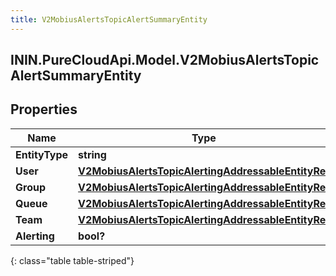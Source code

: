 ```yaml
---
title: V2MobiusAlertsTopicAlertSummaryEntity
---
```

## ININ.PureCloudApi.Model.V2MobiusAlertsTopicAlertSummaryEntity

## Properties

|Name | Type | Description | Notes|
|------------ | ------------- | ------------- | -------------|
| **EntityType** | **string** |  | [optional] |
| **User** | [**V2MobiusAlertsTopicAlertingAddressableEntityRef**](V2MobiusAlertsTopicAlertingAddressableEntityRef.html) |  | [optional] |
| **Group** | [**V2MobiusAlertsTopicAlertingAddressableEntityRef**](V2MobiusAlertsTopicAlertingAddressableEntityRef.html) |  | [optional] |
| **Queue** | [**V2MobiusAlertsTopicAlertingAddressableEntityRef**](V2MobiusAlertsTopicAlertingAddressableEntityRef.html) |  | [optional] |
| **Team** | [**V2MobiusAlertsTopicAlertingAddressableEntityRef**](V2MobiusAlertsTopicAlertingAddressableEntityRef.html) |  | [optional] |
| **Alerting** | **bool?** |  | [optional] |
{: class="table table-striped"}


